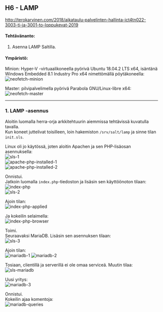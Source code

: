 ## H6 - LAMP

http://terokarvinen.com/2018/aikataulu-palvelinten-hallinta-ict4tn022-3003-ti-ja-3001-to-loppukevat-2019

#### Tehtävänanto:

1. Asenna LAMP Saltilla.

#### Ympäristö:

Minion: Hyper-V -virtuaalikoneella pyörivä Ubuntu 18.04.2 LTS x64, isäntänä Windows Embedded 8.1 Industry Pro x64 nimettömällä pöytäkoneella:\
![neofetch-minion](/assignments/H6/images/neofetch-minion.png)

Master: pilvipalvelimella pyörivä Parabola GNU/Linux-libre x64:
![neofetch-master](/assignments/H6/images/neofetch-master.png)

---

### 1. LAMP -asennus

Aloitin luomalla herra-orja arkkitehtuurin aiemmissa tehtävissä kuvatulla tavalla.\
Kun koneet juttelivat toisilleen, loin hakemiston `/srv/salt/lamp` ja sinne tilan `init.sls`.

Linux oli jo käytössä, joten aloitin Apachen ja sen PHP-lisäosan asennuksella:\
![sls-1](/assignments/H6/images/sls-1.png)\
![apache-php-installed-1](/assignments/H6/images/apache-php-1.png)\
![apache-php-installed-2](/assignments/H6/images/apache-php-2.png)

Onnistui.\
Jatkoin luomalla `index.php`-tiedoston ja lisäsin sen käyttöönoton tilaan:\
![index-php](/assignments/H6/images/index-php.png)\
![sls-2](/assignments/H6/images/sls-2.png)

Ajoin tilan:\
![index-php-applied](/assignments/H6/images/index-php-applied.png)

Ja kokeilin selaimella:\
![index-php-browser](/assignments/H6/images/index-php-browser.png)

Toimi.\
Seuraavaksi MariaDB. Lisäsin sen asennuksen tilaan:\
![sls-3](/assignments/H6/images/sls-3.png)

Ajoin tilan:\
![mariadb-1](/assignments/H6/images/mariadb-1.png)
![mariadb-2](/assignments/H6/images/mariadb-2.png)

Tosiaan, clientillä ja serverillä ei ole omaa serviceä. Muutin tilaa:\
![sls-mariadb](/assignments/H6/images/sls-mariadb.png)

Uusi yritys:\
![mariadb-3](/assignments/H6/images/mariadb-3.png)

Onnistui.\
Kokeilin ajaa komentoja:\
![mariadb-queries](/assignments/H6/images/mariadb-queries.png)
